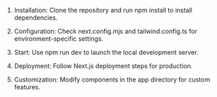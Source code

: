 1. Installation: Clone the repository and run npm install to install dependencies.

2. Configuration: Check next.config.mjs and tailwind.config.ts for environment-specific settings.

3. Start: Use npm run dev to launch the local development server.

4. Deployment: Follow Next.js deployment steps for production.

5. Customization: Modify components in the app directory for custom features.